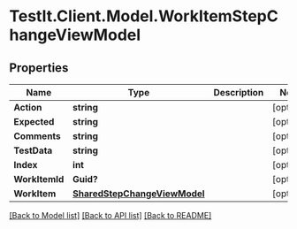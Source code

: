 # TestIt.Client.Model.WorkItemStepChangeViewModel

## Properties

Name | Type | Description | Notes
------------ | ------------- | ------------- | -------------
**Action** | **string** |  | [optional] 
**Expected** | **string** |  | [optional] 
**Comments** | **string** |  | [optional] 
**TestData** | **string** |  | [optional] 
**Index** | **int** |  | [optional] 
**WorkItemId** | **Guid?** |  | [optional] 
**WorkItem** | [**SharedStepChangeViewModel**](SharedStepChangeViewModel.md) |  | [optional] 

[[Back to Model list]](../README.md#documentation-for-models) [[Back to API list]](../README.md#documentation-for-api-endpoints) [[Back to README]](../README.md)

